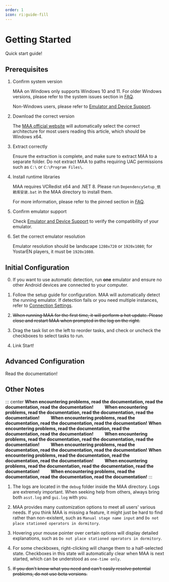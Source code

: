 ```yaml
---
order: 1
icon: ri:guide-fill
---
```


# Getting Started

Quick start guide!

## Prerequisites

1. Confirm system version

   MAA on Windows only supports Windows 10 and 11. For older Windows versions, please refer to the system issues section in [FAQ](./faq.md#system-issues).

   Non-Windows users, please refer to [Emulator and Device Support](./device/windows.md).

2. Download the correct version

   The [MAA official website](https://maa.plus/) will automatically select the correct architecture for most users reading this article, which should be Windows x64.

3. Extract correctly

   Ensure the extraction is complete, and make sure to extract MAA to a separate folder. Do not extract MAA to paths requiring UAC permissions such as `C:\` or `C:\Program Files\`.

4. Install runtime libraries

   MAA requires VCRedist x64 and .NET 8. Please run `DependencySetup_依赖库安装.bat` in the MAA directory to install them.

   For more information, please refer to the pinned section in [FAQ](./faq.md).

5. Confirm emulator support

   Check [Emulator and Device Support](./device/windows.md) to verify the compatibility of your emulator.

6. Set the correct emulator resolution

   Emulator resolution should be landscape `1280x720` or `1920x1080`; for YostarEN players, it must be `1920x1080`.

## Initial Configuration

0. If you want to use automatic detection, run **one** emulator and ensure no other Android devices are connected to your computer.

1. Follow the setup guide for configuration. MAA will automatically detect the running emulator. If detection fails or you need multiple instances, refer to [Connection Settings](./connection.md).

2. ~~When running MAA for the first time, it will perform a hot update. Please close and restart MAA when prompted in the log on the right.~~

3. Drag the task list on the left to reorder tasks, and check or uncheck the checkboxes to select tasks to run.

4. Link Start!

## Advanced Configuration

Read the documentation!

## Other Notes

::: center
**When encountering problems, read the documentation, read the documentation, read the documentation!** &emsp;&emsp; **When encountering problems, read the documentation, read the documentation, read the documentation!** &emsp;&emsp; **When encountering problems, read the documentation, read the documentation, read the documentation!**
**When encountering problems, read the documentation, read the documentation, read the documentation!** &emsp;&emsp; **When encountering problems, read the documentation, read the documentation, read the documentation!** &emsp;&emsp; **When encountering problems, read the documentation, read the documentation, read the documentation!**
**When encountering problems, read the documentation, read the documentation, read the documentation!** &emsp;&emsp; **When encountering problems, read the documentation, read the documentation, read the documentation!** &emsp;&emsp; **When encountering problems, read the documentation, read the documentation, read the documentation!**
:::

1. The logs are located in the `debug` folder inside the MAA directory. Logs are extremely important. When seeking help from others, always bring both `asst.log` and `gui.log` with you.

2. MAA provides many customization options to meet all users' various needs. If you think MAA is missing a feature, it might just be hard to find rather than non-existent, such as `Manual stage name input` and `Do not place stationed operators in dormitory`.

3. Hovering your mouse pointer over certain options will display detailed explanations, such as `Do not place stationed operators in dormitory`.

4. For some checkboxes, right-clicking will change them to a half-selected state. Checkboxes in this state will automatically clear when MAA is next started, which can be understood as `one-time only`.

5. ~~If you don't know what you need and can't easily resolve potential problems, do not use beta versions.~~
